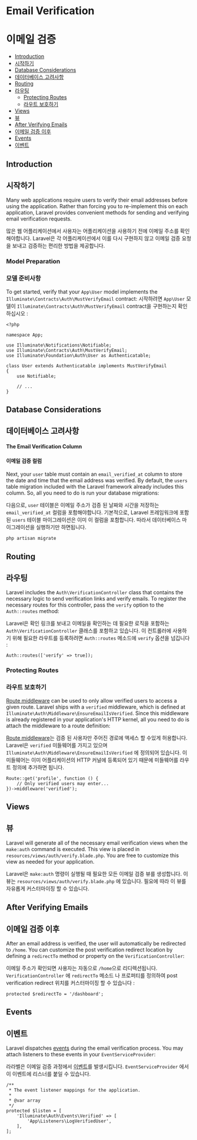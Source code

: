 # Email Verification
# 이메일 검증

- [Introduction](#introduction)
- [시작하기](#introduction)
- [Database Considerations](#verification-database)
- [데이터베이스 고려사항](#verification-database)
- [Routing](#verification-routing)
- [라우팅](#verification-routing)
    - [Protecting Routes](#protecting-routes)
    - [라우트 보호하기](#protecting-routes)
- [Views](#verification-views)
- [뷰](#verification-views)
- [After Verifying Emails](#after-verifying-emails)
- [이메일 검증 이후](#after-verifying-emails)
- [Events](#events)
- [이벤트](#events)

<a name="introduction"></a>
## Introduction
## 시작하기

Many web applications require users to verify their email addresses before using the application. Rather than forcing you to re-implement this on each application, Laravel provides convenient methods for sending and verifying email verification requests.

많은 웹 어플리케이션에서 사용자는 어플리케이션을 사용하기 전에 이메일 주소를 확인해야합니다. Laravel은 각 어플리케이션에서 이를 다시 구현하지 않고 이메일 검증 요청을 보내고 검증하는 편리한 방법을 제공합니다.

### Model Preparation
### 모델 준비사항

To get started, verify that your `App\User` model implements the `Illuminate\Contracts\Auth\MustVerifyEmail` contract:
시작하려면 `App\User` 모델이 `Illuminate\Contracts\Auth\MustVerifyEmail` contract을 구현하는지 확인하십시오 :


    <?php

    namespace App;

    use Illuminate\Notifications\Notifiable;
    use Illuminate\Contracts\Auth\MustVerifyEmail;
    use Illuminate\Foundation\Auth\User as Authenticatable;

    class User extends Authenticatable implements MustVerifyEmail
    {
        use Notifiable;

        // ...
    }

<a name="verification-database"></a>
## Database Considerations
## 데이터베이스 고려사항

#### The Email Verification Column
#### 이메일 검증 컬럼

Next, your `user` table must contain an `email_verified_at` column to store the date and time that the email address was verified. By default, the `users` table migration included with the Laravel framework already includes this column. So, all you need to do is run your database migrations:

다음으로, `user` 테이블은 이메일 주소가 검증 된 날짜와 시간을 저장하는 `email_verified_at` 컬럼을 포함해야합니다. 기본적으로, Laravel 프레임워크에 포함 된 `users` 테이블 마이그레이션은 이미 이 컬럼을 포함합니다. 따라서 데이터베이스 마이그레이션을 실행하기만 하면됩니다.

    php artisan migrate

<a name="verification-routing"></a>
## Routing
## 라우팅

Laravel includes the `Auth\VerificationController` class that contains the necessary logic to send verification links and verify emails. To register the necessary routes for this controller, pass the `verify` option to the `Auth::routes` method:

Laravel은 확인 링크를 보내고 이메일을 확인하는 데 필요한 로직을 포함하는 `Auth\VerificationController` 클래스를 포함하고 있습니다. 이 컨트롤러에 사용하기 위해 필요한 라우트를 등록하려면 `Auth::routes` 메소드에 `verify` 옵션을 넘깁니다 :

    Auth::routes(['verify' => true]);

<a name="protecting-routes"></a>
### Protecting Routes
### 라우트 보호하기

[Route middleware](/docs/{{version}}/middleware) can be used to only allow verified users to access a given route. Laravel ships with a `verified` middleware, which is defined at `Illuminate\Auth\Middleware\EnsureEmailIsVerified`. Since this middleware is already registered in your application's HTTP kernel, all you need to do is attach the middleware to a route definition:

[Route middleware](/docs/{{version}}/middleware)는 검증 된 사용자만 주어진 경로에 액세스 할 수있게 허용합니다. Laravel은 `verified` 미들웨어를 가지고 있으며 `Illuminate\Auth\Middleware\EnsureEmailIsVerified` 에 정의되어 있습니다. 이 미들웨어는 이미 어플리케이션의 HTTP 커널에 등록되어 있기 때문에 미들웨어를 라우트 정의에 추가하면 됩니다.

    Route::get('profile', function () {
        // Only verified users may enter...
    })->middleware('verified');

<a name="verification-views"></a>
## Views
## 뷰

Laravel will generate all of the necessary email verification views when the `make:auth` command is executed. This view is placed in `resources/views/auth/verify.blade.php`. You are free to customize this view as needed for your application.

Laravel은 `make:auth` 명령이 실행될 때 필요한 모든 이메일 검증 뷰를 생성합니다. 이 뷰는 `resources/views/auth/verify.blade.php` 에 있습니다. 필요에 따라 이 뷰를 자유롭게 커스터마이징 할 수 있습니다.

<a name="after-verifying-emails"></a>
## After Verifying Emails
## 이메일 검증 이후

After an email address is verified, the user will automatically be redirected to `/home`. You can customize the post verification redirect location by defining a `redirectTo` method or property on the `VerificationController`:

이메일 주소가 확인되면 사용자는 자동으로 `/home`으로 리디렉션됩니다. `VerificationController` 에 `redirectTo` 메소드 나 프로퍼티를 정의하여 post verification redirect 위치를 커스터마이징 할 수 있습니다 :

    protected $redirectTo = '/dashboard';

<a name="events"></a>
## Events
## 이벤트

Laravel dispatches [events](/docs/{{version}}/events) during the email verification process. You may attach listeners to these events in your `EventServiceProvider`:

라라벨은 이메일 검증 과정에서 [이벤트](/docs/{{version}}/events)를 발생시킵니다. `EventServiceProvider` 에서 이 이벤트에 리스너를 붙일 수 있습니다.

    /**
     * The event listener mappings for the application.
     *
     * @var array
     */
    protected $listen = [
        'Illuminate\Auth\Events\Verified' => [
            'App\Listeners\LogVerifiedUser',
        ],
    ];
